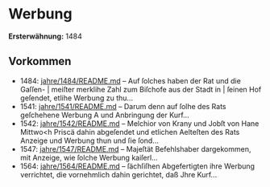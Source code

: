 # Werbung

**Ersterwähnung:** 1484

## Vorkommen
- 1484: [jahre/1484/README.md](../jahre/1484/README.md) – Auf ſolches haben der Rat und die Gaſſen- |
meiſter merklihe Zahl zum Biſchofe aus der Stadt in |
ſeinen Hof geſendet, etlihe Werbung zu thu...
- 1541: [jahre/1541/README.md](../jahre/1541/README.md) – Darum denn auf ſolhe des Rats geſchehene Werbung
A und Anbringung der Kurf...
- 1542: [jahre/1542/README.md](../jahre/1542/README.md) – Melchior von Krany und Jobſt von
Hane Mittwo<h Priscä dahin abgeſendet und etlichen
Aelteſten des Rats Anzeige und Werbung thun und ſie
ſond...
- 1547: [jahre/1547/README.md](../jahre/1547/README.md) – Majeſtät Befehlshaber dargekommen, mit Anzeige, wie
ſolche Werbung kaiſerl...
- 1564: [jahre/1564/README.md](../jahre/1564/README.md) – ſächſiſhen Abgefertigten ihre Werbung
verrichtet, die vornehmlich dahin gerichtet, daß Jhre Kurf...
